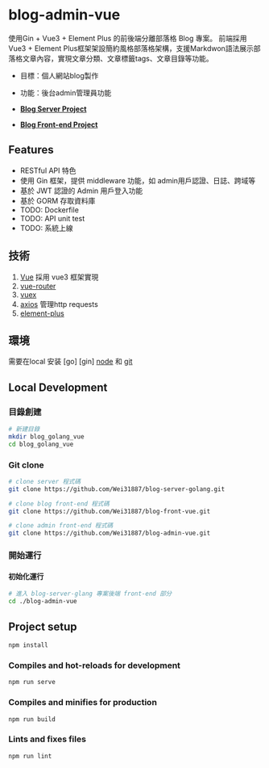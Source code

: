 # blog-admin-vue
使用Gin + Vue3 + Element Plus 的前後端分離部落格 Blog 專案。
前端採用 Vue3 + Element Plus框架架設簡約風格部落格架構，支援Markdwon語法展示部落格文章內容，實現文章分類、文章標籤tags、文章目錄等功能。

- 目標：個人網站blog製作
- 功能：後台admin管理員功能

- **[Blog Server Project](https://github.com/Wei31887/blog-server-golang)**
- **[Blog Front-end Project](https://github.com/Wei31887/blog-front-vue)**

## Features

- RESTful API 特色
- 使用 Gin 框架，提供 middleware 功能，如 admin用戶認證、日誌、跨域等
- 基於 JWT 認證的 Admin 用戶登入功能
- 基於 GORM 存取資料庫
- TODO: Dockerfile
- TODO: API unit test
- TODO: 系統上線

## 技術

1. [Vue](https://github.com/vuejs/vue) 採用 vue3 框架實現
2. [vue-router](https://github.com/vuejs/vue-router)
3. [vuex](https://github.com/vuejs/vuex) 
4. [axios](https://github.com/axios/axios) 管理http requests
2. [element-plus](https://github.com/element-plus/element-plus) 

## 環境

需要在local 安装 [go] [gin] [node](http://nodejs.org/) 和 [git](https://git-scm.com/) 

## Local Development

### 目錄創建

```bash
# 新建目錄
mkdir blog_golang_vue
cd blog_golang_vue
```

### Git clone

```bash
# clone server 程式碼
git clone https://github.com/Wei31887/blog-server-golang.git

# clone blog front-end 程式碼
git clone https://github.com/Wei31887/blog-front-vue.git

# clone admin front-end 程式碼
git clone https://github.com/Wei31887/blog-admin-vue.git
```

### 開始運行

#### 初始化運行

```bash
# 進入 blog-server-glang 專案後端 front-end 部分
cd ./blog-admin-vue

```

## Project setup
```
npm install
```

### Compiles and hot-reloads for development
```
npm run serve
```

### Compiles and minifies for production
```
npm run build
```

### Lints and fixes files
```
npm run lint
```
